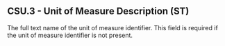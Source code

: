 ## CSU.3 - Unit of Measure Description (ST)

The full text name of the unit of measure identifier. This field is required if the unit of measure identifier is not present.
